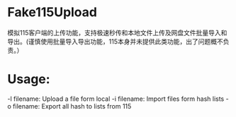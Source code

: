 # Fake115Upload
模拟115客户端的上传功能，支持极速秒传和本地文件上传及网盘文件批量导入和导出。(谨慎使用批量导入导出功能，115本身并未提供此类功能，出了问题概不负责。）

# Usage:
-l filename: Upload a file form local 
-i filename: Import files form hash lists
-o filename: Export all hash to lists from 115

